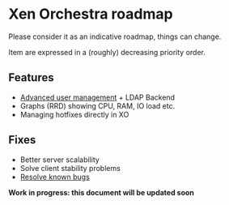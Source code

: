 # Xen Orchestra roadmap

Please consider it as an indicative roadmap, things can change.

Item are expressed in a (roughly) decreasing priority order.

## Features
- [Advanced user management](https://xen-orchestra.com/users-roles-in-xen-orchestra/) + LDAP Backend
- Graphs (RRD) showing CPU, RAM, IO load etc.
- Managing hotfixes directly in XO

## Fixes
- Better server scalability
- Solve client stability problems
- [Resolve known bugs](./known-bugs.md)


**Work in progress: this document will be updated soon**
